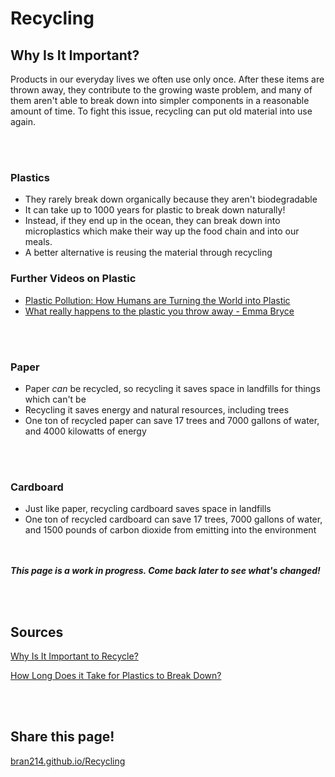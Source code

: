 # Recycling

## Why Is It Important?

Products in our everyday lives we often use only once. After these items are thrown away, they contribute to the growing waste problem, and many of them aren't able to break down into simpler components in a reasonable amount of time. To fight this issue, recycling can put old material into use again.

<br/><br/>
### Plastics
 - They rarely break down organically because they aren't biodegradable
 - It can take up to 1000 years for plastic to break down naturally!
 - Instead, if they end up in the ocean, they can break down into microplastics which make their way up the food chain and into our meals.
 - A better alternative is reusing the material through recycling
### Further Videos on Plastic
 - [Plastic Pollution: How Humans are Turning the World into Plastic](https://www.youtube.com/watch?v=RS7IzU2VJIQ&list=PLFs4vir_WsTyXrrpFstD64Qj95vpy-yo1&index=13)
 - [What really happens to the plastic you throw away - Emma Bryce](https://www.youtube.com/watch?v=_6xlNyWPpB8)

<br/><br/>
### Paper
 - Paper _can_ be recycled, so recycling it saves space in landfills for things which can't be
 - Recycling it saves energy and natural resources, including trees
 - One ton of recycled paper can save 17 trees and 7000 gallons of water, and 4000 kilowatts of energy

<br/><br/>
### Cardboard
 - Just like paper, recycling cardboard saves space in landfills
 - One ton of recycled cardboard can save 17 trees, 7000 gallons of water, and 1500 pounds of carbon dioxide from emitting into the environment

<br/><br/>
_**This page is a work in progress. Come back later to see what's changed!**_

<br/><br/>
## Sources
[Why Is It Important to Recycle?](https://www.greenmatters.com/p/why-is-it-important-to-recycle)

[How Long Does it Take for Plastics to Break Down?](https://alansfactoryoutlet.com/how-long-does-it-take-plastics-to-break-down/)

<br/><br/>
## Share this page!
[bran214.github.io/Recycling]()
